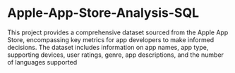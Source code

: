 # Apple-App-Store-Analysis-SQL
This project provides a comprehensive dataset sourced from the Apple App Store, encompassing key metrics for app developers to make informed decisions. The dataset includes information on app names, app type, supporting devices, user ratings, genre, app descriptions, and the number of languages supported
